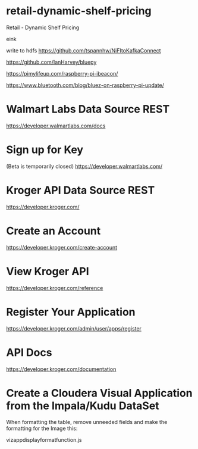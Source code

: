 # retail-dynamic-shelf-pricing

Retail - Dynamic Shelf Pricing

eink

write to hdfs https://github.com/tspannhw/NiFItoKafkaConnect

https://github.com/IanHarvey/bluepy

https://pimylifeup.com/raspberry-pi-ibeacon/

https://www.bluetooth.com/blog/bluez-on-raspberry-pi-update/



# Walmart Labs Data Source REST

https://developer.walmartlabs.com/docs

# Sign up for Key

(Beta is temporarily closed) https://developer.walmartlabs.com/

# Kroger API Data Source REST

https://developer.kroger.com/

# Create an Account
https://developer.kroger.com/create-account

# View Kroger API

https://developer.kroger.com/reference

# Register Your Application

https://developer.kroger.com/admin/user/apps/register

# API Docs

https://developer.kroger.com/documentation

# Create a Cloudera Visual Application from the Impala/Kudu DataSet

When formatting the table, remove unneeded fields and make the formatting for the Image this:

vizappdisplayformatfunction.js
